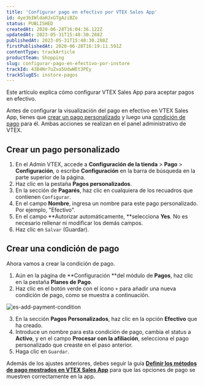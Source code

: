 ```yaml
---
title: 'Configurar pago en efectivo por VTEX Sales App'
id: 4ye3bIWldaHJxGTgAziBZo
status: PUBLISHED
createdAt: 2020-06-28T16:04:36.122Z
updatedAt: 2023-05-31T15:48:30.288Z
publishedAt: 2023-05-31T15:48:30.288Z
firstPublishedAt: 2020-06-28T16:19:11.591Z
contentType: trackArticle
productTeam: Shopping
slug: configurar-pago-en-efectivo-por-instore
trackId: 43B4Nr7uZva5UdwWEt3PEy
trackSlugES: instore-pagos
---
```


Este artículo explica cómo configurar VTEX Sales App para aceptar pagos en efectivo.

Antes de configurar la visualización del pago en efectivo en VTEX Sales App, tienes que [crear un pago personalizado](#crear-un-pago-personalizado) y luego una [condición de pago](#crear-una-condicion-de-pago) para él. Ambas acciones se realizan en el panel administrativo de VTEX.

## Crear un pago personalizado

1. En el Admin VTEX, accede a **Configuración de la tienda** > **Pago** > **Configuración**, o escribe **Configuración** en la barra de búsqueda en la parte superior de la página.
2. Haz clic en la pestaña **Pagos personalizados**.
3. En la sección de **Pagarés**, haz clic en cualquiera de los recuadros que contienen <i class="fas fa-cog"></i> `Configurar`.
4. En el campo **Nombre**, ingresa un nombre para este pago personalizado. Por ejemplo,  "Efectivo".
5. En el campo **Autorizar automáticamente, **selecciona **Yes**. No es necesario rellenar ni modificar los demás campos.
6. Haz clic en `Salvar` (Guardar).

## Crear una condición de pago

Ahora vamos a crear la condición de pago.

1. Aún en la página de **Configuración **del módulo de **Pagos**, haz clic en la pestaña **Planes de Pago**.
2. Haz clic en el botón verde con el ícono `+` para añadir una nueva condición de pago, como se muestra a continuación.

![es-add-payment-condition](//images.ctfassets.net/alneenqid6w5/27933kBohPNieKSiiulGZA/7aa38306086b2bb26b9b789b63baeeb0/es-add-payment-condition.png)

3. En la sección __Pagos Personalizados__, haz clic en la opción __Efectivo__ que ha creado.
4. Introduce un nombre para esta condición de pago, cambia el status a __Activo__, y en el campo __Procesar con la afiliación__, selecciona el pago personalizado que creaste en el paso anterior.
5. Haga clic en `Guardar`.

<div class="alert-info">
<p>Además de los ajustes anteriores, debes seguir la guía <strong><a href="https://help.vtex.com/es/tracks/instore-pagamentos--43B4Nr7uZva5UdwWEt3PEy/jHQQcyX3WKeUFidwSjmY1">Definir los métodos de pago mostrados en VTEX Sales App</a></strong> para que las opciones de pago se muestren correctamente en la app.</p>
</div>
